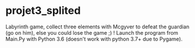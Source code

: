 # projet3_splited

Labyrinth game, collect three elements with Mcgyver to defeat the guardian (go on him), else you could lose the game ;) !
Launch the program from Main.Py with Python 3.6 (doesn't work with python 3.7+ due to Pygame).
